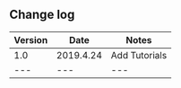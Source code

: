 ## Change log

| Version | Date | Notes |
| --- | --- | --- |
| 1.0 | 2019.4.24 | Add Tutorials |
| --- | --- | --- |